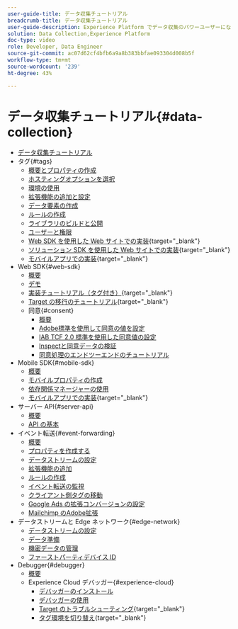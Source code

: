 ```yaml
---
user-guide-title: データ収集チュートリアル
breadcrumb-title: データ収集チュートリアル
user-guide-description: Experience Platform でデータ収集のパワーユーザーになるためのハウツービデオおよびチュートリアル。
solution: Data Collection,Experience Platform
doc-type: video
role: Developer, Data Engineer
source-git-commit: ac07d62cf4bfb6a9a8b383bbfae093304d008b5f
workflow-type: tm+mt
source-wordcount: '239'
ht-degree: 43%

---
```



# データ収集チュートリアル{#data-collection}

+ [データ収集チュートリアル](overview.md)
+ タグ{#tags}
   + [概要とプロパティの作成](tags/create-a-property.md)
   + [ホスティングオプションを選択](tags/choose-a-hosting-option.md)
   + [環境の使用](tags/use-environments.md)
   + [拡張機能の追加と設定](tags/add-and-configure-extensions.md)
   + [データ要素の作成](tags/create-data-elements.md)
   + [ルールの作成](tags/build-rules.md)
   + [ライブラリのビルドと公開](tags/build-and-publish-a-library.md)
   + [ユーザーと権限](tags/users-and-permissions.md)
   + [Web SDK を使用した Web サイトでの実装](https://experienceleague.adobe.com/docs/platform-learn/implement-web-sdk/overview.html?lang=ja){target="_blank"}
   + [ソリューション SDK を使用した Web サイトでの実装](https://experienceleague.adobe.com/docs/platform-learn/implement-in-websites/overview.html?lang=ja){target="_blank"}
   + [モバイルアプリでの実装](https://experienceleague.adobe.com/docs/platform-learn/implement-mobile-sdk/overview.html?lang=ja){target="_blank"}
+ Web SDK{#web-sdk}
   + [概要](web-sdk/overview.md)
   + [デモ](web-sdk/demo.md)
   + [実装チュートリアル（タグ付き）](https://experienceleague.adobe.com/docs/platform-learn/implement-web-sdk/overview.html?lang=ja){target="_blank"}
   + [Target の移行のチュートリアル](https://experienceleague.adobe.com/docs/platform-learn/migrate-target-to-websdk/introduction.html?lang=ja){target="_blank"}
   + 同意{#consent}
      + [概要](web-sdk/consent/overview.md)
      + [Adobe標準を使用して同意の値を設定](web-sdk/consent/set-consent-adobe.md)
      + [IAB TCF 2.0 標準を使用した同意値の設定](web-sdk/consent/set-consent-iab.md)
      + [Inspectと同意データの検証](web-sdk/consent/inspect.md)
      + [同意処理のエンドツーエンドのチュートリアル](web-sdk/consent/tutorial.md)
+ Mobile SDK{#mobile-sdk}
   + [概要](mobile-sdk/overview.md)
   + [モバイルプロパティの作成](mobile-sdk/create-mobile-properties.md)
   + [依存関係マネージャーの使用](mobile-sdk/use-dependency-managers.md)
   + [モバイルアプリでの実装](https://experienceleague.adobe.com/docs/platform-learn/implement-mobile-sdk/overview.html?lang=ja){target="_blank"}
+ サーバー API{#server-api}
   + [概要](server-api/overview.md)
   + [API の基本](server-api/introduction.md)
+ イベント転送{#event-forwarding}
   + [概要](event-forwarding/overview.md)
   + [プロパティを作成する](event-forwarding/create-a-property.md)
   + [データストリームの設定](event-forwarding/set-up-a-datastream.md)
   + [拡張機能の追加](event-forwarding/add-an-extension.md)
   + [ルールの作成](event-forwarding/create-a-rule.md)
   + [イベント転送の監視](event-forwarding/monitor.md)
   + [クライアント側タグの移動](event-forwarding/consider-moving-tags.md)
   + [Google Ads の拡張コンバージョンの設定](event-forwarding/set-up-google-ads-enhanced-conversions.md)
   + [Mailchimp のAdobe拡張](event-forwarding/adobe-extension-for-mailchimp.md)
+ データストリームと Edge ネットワーク{#edge-network}
   + [データストリームの設定](edge/configure-datastreams.md)
   + [データ準備](edge/data-prep.md)
   + [機密データの管理](edge/manage-sensitive-data-in-datastreams.md)
   + [ファーストパーティデバイス ID](edge/generate-first-party-device-ids.md)
+ Debugger{#debugger}
   + [概要](debugger/overview.md)
   + Experience Cloud デバッガー{#experience-cloud}
      + [デバッガーのインストール](debugger/experience-cloud/add-the-extension.md)
      + [デバッガーの使用](debugger/experience-cloud/use-the-experience-cloud-debugger.md)
      + [Target のトラブルシューティング](https://experienceleague.adobe.com/docs/target-learn/tutorials/troubleshooting/troubleshoot-with-the-experience-cloud-debugger.html){target="_blank"}
      + [タグ環境を切り替え](https://experienceleague.adobe.com/docs/platform-learn/implement-in-websites/configure-tags/switch-environments.html){target="_blank"}
